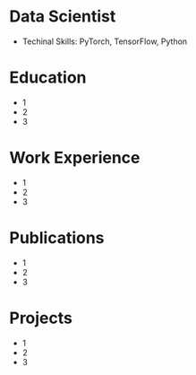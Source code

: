 # Data Scientist
- Techinal Skills: PyTorch, TensorFlow, Python

# Education
- 1
- 2
- 3

# Work Experience
- 1
- 2
- 3

# Publications
- 1
- 2
- 3

# Projects
- 1
- 2
- 3
